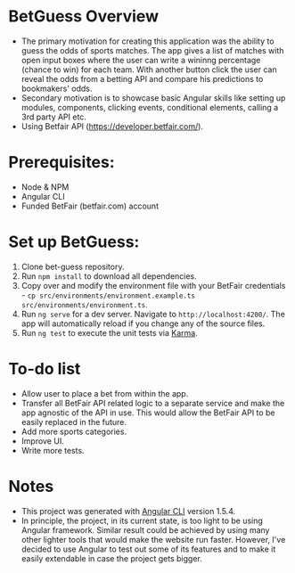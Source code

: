 # BetGuess Overview

* The primary motivation for creating this application was the ability to guess the odds of sports matches. The app gives a list of matches with open input boxes where the user can write a wininng percentage (chance to win) for each team. With another button click the user can reveal the odds from a betting API and compare his predictions to bookmakers' odds.
* Secondary motivation is to showcase basic Angular skills like setting up modules, components, clicking events, conditional elements, calling a 3rd party API etc.
* Using Betfair API (https://developer.betfair.com/).

# Prerequisites:
* Node & NPM
* Angular CLI
* Funded BetFair (betfair.com) account

# Set up BetGuess:
1. Clone bet-guess repository.
2. Run `npm install` to download all dependencies.
3. Copy over and modify the environment file with your BetFair credentials - `cp src/environments/environment.example.ts src/environments/environment.ts`.
3. Run `ng serve` for a dev server. Navigate to `http://localhost:4200/`. The app will automatically reload if you change any of the source files.
4. Run `ng test` to execute the unit tests via [Karma](https://karma-runner.github.io).

# To-do list
* Allow user to place a bet from within the app.
* Transfer all BetFair API related logic to a separate service and make the app agnostic of the API in use. This would allow the BetFair API to be easily replaced in the future.
* Add more sports categories.
* Improve UI.
* Write more tests.

# Notes
* This project was generated with [Angular CLI](https://github.com/angular/angular-cli) version 1.5.4.
* In principle, the project, in its current state, is too light to be using Angular framework. Similar result could be achieved by using many other lighter tools that would make the website run faster. However, I've decided to use Angular to test out some of its features and to make it easily extendable in case the project gets bigger.
